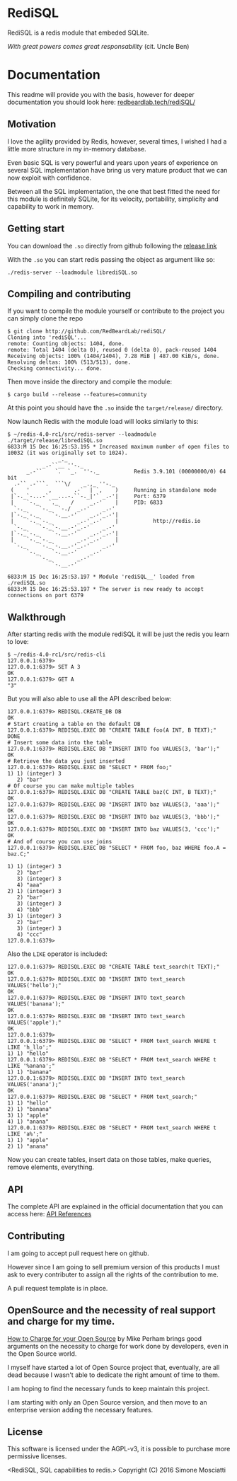 # RediSQL

RediSQL is a redis module that embeded SQLite.

_With great powers comes great responsability_ (cit. Uncle Ben)

# Documentation

This readme will provide you with the basis, however for deeper documentation you should look here: [redbeardlab.tech/rediSQL/](http://redbeardlab.tech/rediSQL/)

## Motivation

I love the agility provided by Redis, however, several times, I wished I had a little more structure in my in-memory database.

Even basic SQL is very powerful and years upon years of experience on several SQL implementation have bring us very mature product that we can now exploit with confidence.

Between all the SQL implementation, the one that best fitted the need for this module is definitely SQLite, for its velocity, portability, simplicity and capability to work in memory.

## Getting start

You can download the `.so` directly from github following the [release link](https://github.com/RedBeardLab/rediSQL/releases)

With the `.so` you can start redis passing the object as argument like so:

```
./redis-server --loadmodule librediSQL.so 
```

## Compiling and contributing

If you want to compile the module yourself or contribute to the project you can simply clone the repo

```
$ git clone http://github.com/RedBeardLab/rediSQL/
Cloning into 'rediSQL'...
remote: Counting objects: 1404, done.
remote: Total 1404 (delta 0), reused 0 (delta 0), pack-reused 1404
Receiving objects: 100% (1404/1404), 7.28 MiB | 487.00 KiB/s, done.
Resolving deltas: 100% (513/513), done.
Checking connectivity... done.
```

Then move inside the directory and compile the module:

```
$ cargo build --release --features=community
```

At this point you should have the `.so` inside the `target/release/` directory.

Now launch Redis with the module load will looks similarly to this:

```
$ ~/redis-4.0-rc1/src/redis-server --loadmodule ./target/release/librediSQL.so 
6833:M 15 Dec 16:25:53.195 * Increased maximum number of open files to 10032 (it was originally set to 1024).
                _._                                                  
           _.-``__ ''-._                                             
      _.-``    `.  `_.  ''-._           Redis 3.9.101 (00000000/0) 64 bit
  .-`` .-```.  ```\/    _.,_ ''-._                                   
 (    '      ,       .-`  | `,    )     Running in standalone mode
 |`-._`-...-` __...-.``-._|'` _.-'|     Port: 6379
 |    `-._   `._    /     _.-'    |     PID: 6833
  `-._    `-._  `-./  _.-'    _.-'                                   
 |`-._`-._    `-.__.-'    _.-'_.-'|                                  
 |    `-._`-._        _.-'_.-'    |           http://redis.io        
  `-._    `-._`-.__.-'_.-'    _.-'                                   
 |`-._`-._    `-.__.-'    _.-'_.-'|                                  
 |    `-._`-._        _.-'_.-'    |                                  
  `-._    `-._`-.__.-'_.-'    _.-'                                   
      `-._    `-.__.-'    _.-'                                       
          `-._        _.-'                                           
              `-.__.-'                                               

6833:M 15 Dec 16:25:53.197 * Module 'rediSQL__' loaded from ./rediSQL.so
6833:M 15 Dec 16:25:53.197 * The server is now ready to accept connections on port 6379
```

## Walkthrough

After starting redis with the module rediSQL it will be just the redis you learn to love:

```
$ ~/redis-4.0-rc1/src/redis-cli 
127.0.0.1:6379> 
127.0.0.1:6379> SET A 3
OK
127.0.0.1:6379> GET A
"3"
```

But you will also able to use all the API described below:

```
127.0.0.1:6379> REDISQL.CREATE_DB DB
OK
# Start creating a table on the default DB
127.0.0.1:6379> REDISQL.EXEC DB "CREATE TABLE foo(A INT, B TEXT);"
DONE
# Insert some data into the table
127.0.0.1:6379> REDISQL.EXEC DB "INSERT INTO foo VALUES(3, 'bar');"
OK
# Retrieve the data you just inserted
127.0.0.1:6379> REDISQL.EXEC DB "SELECT * FROM foo;"
1) 1) (integer) 3
   2) "bar"
# Of course you can make multiple tables
127.0.0.1:6379> REDISQL.EXEC DB "CREATE TABLE baz(C INT, B TEXT);"
OK
127.0.0.1:6379> REDISQL.EXEC DB "INSERT INTO baz VALUES(3, 'aaa');"
OK
127.0.0.1:6379> REDISQL.EXEC DB "INSERT INTO baz VALUES(3, 'bbb');"
OK
127.0.0.1:6379> REDISQL.EXEC DB "INSERT INTO baz VALUES(3, 'ccc');"
OK
# And of course you can use joins
127.0.0.1:6379> REDISQL.EXEC DB "SELECT * FROM foo, baz WHERE foo.A = baz.C;"

1) 1) (integer) 3
   2) "bar"
   3) (integer) 3
   4) "aaa"
2) 1) (integer) 3
   2) "bar"
   3) (integer) 3
   4) "bbb"
3) 1) (integer) 3
   2) "bar"
   3) (integer) 3
   4) "ccc"
127.0.0.1:6379> 
```

Also the `LIKE` operator is included:

```
127.0.0.1:6379> REDISQL.EXEC DB "CREATE TABLE text_search(t TEXT);"
OK
127.0.0.1:6379> REDISQL.EXEC DB "INSERT INTO text_search VALUES('hello');"
OK
127.0.0.1:6379> REDISQL.EXEC DB "INSERT INTO text_search VALUES('banana');"
OK
127.0.0.1:6379> REDISQL.EXEC DB "INSERT INTO text_search VALUES('apple');"
OK
127.0.0.1:6379> 
127.0.0.1:6379> REDISQL.EXEC DB "SELECT * FROM text_search WHERE t LIKE 'h_llo';"
1) 1) "hello"
127.0.0.1:6379> REDISQL.EXEC DB "SELECT * FROM text_search WHERE t LIKE '%anana';"
1) 1) "banana"
127.0.0.1:6379> REDISQL.EXEC DB "INSERT INTO text_search VALUES('anana');"
OK
127.0.0.1:6379> REDISQL.EXEC DB "SELECT * FROM text_search;"
1) 1) "hello"
2) 1) "banana"
3) 1) "apple"
4) 1) "anana"
127.0.0.1:6379> REDISQL.EXEC DB "SELECT * FROM text_search WHERE t LIKE 'a%';"
1) 1) "apple"
2) 1) "anana"
``` 

Now you can create tables, insert data on those tables, make queries, remove elements, everything.

## API

The complete API are explained in the official documentation that you can access here: [API References][api]

## Contributing

I am going to accept pull request here on github.

However since I am going to sell premium version of this products I must ask to every contributer to assign all the rights of the contribution to me.

A pull request template is in place.

## OpenSource and the necessity of real support and charge for my time.

[How to Charge for your Open Source](http://www.mikeperham.com/2015/11/23/how-to-charge-for-your-open-source/) by Mike Perham brings good arguments on the necessity to charge for work done by developers, even in the Open Source world.

I myself have started a lot of Open Source project that, eventually, are all dead because I wasn't able to dedicate the right amount of time to them.

I am hoping to find the necessary funds to keep maintain this project.

I am starting with only an Open Source version, and then move to an enterprise version adding the necessary features.


## License

This software is licensed under the AGPL-v3, it is possible to purchase more permissive licenses.

<RediSQL, SQL capabilities to redis.>
Copyright (C) 2016  Simone Mosciatti

[api]: http://redbeardlab.tech/rediSQL/references/
